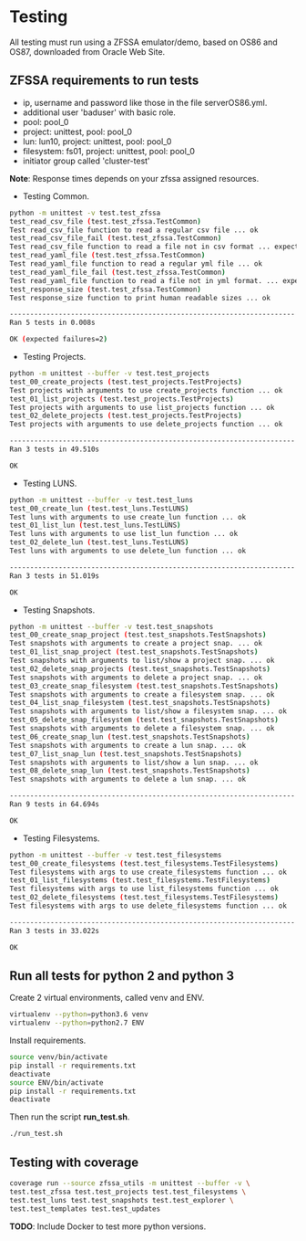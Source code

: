 # Testing

All testing must run using a ZFSSA emulator/demo, based on OS86 and OS87, downloaded from Oracle Web Site.

## ZFSSA requirements to run tests

- ip, username and password like those in the file serverOS86.yml.
- additional user 'baduser' with basic role.
- pool: pool_0
- project: unittest, pool: pool_0
- lun: lun10, project: unittest, pool: pool_0
- filesystem: fs01, project: unittest, pool: pool_0
- initiator group called 'cluster-test'

**Note**: Response times depends on your zfssa assigned resources.

- Testing Common.

```sh
python -m unittest -v test.test_zfssa
test_read_csv_file (test.test_zfssa.TestCommon)
Test read_csv_file function to read a regular csv file ... ok
test_read_csv_file_fail (test.test_zfssa.TestCommon)
Test read_csv_file function to read a file not in csv format ... expected failure
test_read_yaml_file (test.test_zfssa.TestCommon)
Test read_yaml_file function to read a regular yml file ... ok
test_read_yaml_file_fail (test.test_zfssa.TestCommon)
Test read_yaml_file function to read a file not in yml format. ... expected failure
test_response_size (test.test_zfssa.TestCommon)
Test response_size function to print human readable sizes ... ok

----------------------------------------------------------------------
Ran 5 tests in 0.008s

OK (expected failures=2)
```

- Testing Projects.

```sh
python -m unittest --buffer -v test.test_projects
test_00_create_projects (test.test_projects.TestProjects)
Test projects with arguments to use create_projects function ... ok
test_01_list_projects (test.test_projects.TestProjects)
Test projects with arguments to use list_projects function ... ok
test_02_delete_projects (test.test_projects.TestProjects)
Test projects with arguments to use delete_projects function ... ok

----------------------------------------------------------------------
Ran 3 tests in 49.510s

OK
```

- Testing LUNS.

```sh
python -m unittest --buffer -v test.test_luns
test_00_create_lun (test.test_luns.TestLUNS)
Test luns with arguments to use create_lun function ... ok
test_01_list_lun (test.test_luns.TestLUNS)
Test luns with arguments to use list_lun function ... ok
test_02_delete_lun (test.test_luns.TestLUNS)
Test luns with arguments to use delete_lun function ... ok

----------------------------------------------------------------------
Ran 3 tests in 51.019s

OK
```

- Testing Snapshots.

```sh
python -m unittest --buffer -v test.test_snapshots
test_00_create_snap_project (test.test_snapshots.TestSnapshots)
Test snapshots with arguments to create a project snap. ... ok
test_01_list_snap_project (test.test_snapshots.TestSnapshots)
Test snapshots with arguments to list/show a project snap. ... ok
test_02_delete_snap_projects (test.test_snapshots.TestSnapshots)
Test snapshots with arguments to delete a project snap. ... ok
test_03_create_snap_filesystem (test.test_snapshots.TestSnapshots)
Test snapshots with arguments to create a filesystem snap. ... ok
test_04_list_snap_filesystem (test.test_snapshots.TestSnapshots)
Test snapshots with arguments to list/show a filesystem snap. ... ok
test_05_delete_snap_filesystem (test.test_snapshots.TestSnapshots)
Test snapshots with arguments to delete a filesystem snap. ... ok
test_06_create_snap_lun (test.test_snapshots.TestSnapshots)
Test snapshots with arguments to create a lun snap. ... ok
test_07_list_snap_lun (test.test_snapshots.TestSnapshots)
Test snapshots with arguments to list/show a lun snap. ... ok
test_08_delete_snap_lun (test.test_snapshots.TestSnapshots)
Test snapshots with arguments to delete a lun snap. ... ok

----------------------------------------------------------------------
Ran 9 tests in 64.694s

OK
```

- Testing Filesystems.

```sh
python -m unittest --buffer -v test.test_filesystems
test_00_create_filesystems (test.test_filesystems.TestFilesystems)
Test filesystems with args to use create_filesystems function ... ok
test_01_list_filesystems (test.test_filesystems.TestFilesystems)
Test filesystems with args to use list_filesystems function ... ok
test_02_delete_filesystems (test.test_filesystems.TestFilesystems)
Test filesystems with args to use delete_filesystems function ... ok

----------------------------------------------------------------------
Ran 3 tests in 33.022s

OK
```

## Run all tests for python 2 and python 3

Create 2 virtual environments, called venv and ENV.

```sh
virtualenv --python=python3.6 venv
virtualenv --python=python2.7 ENV
```

Install requirements.

```sh
source venv/bin/activate
pip install -r requirements.txt
deactivate
source ENV/bin/activate
pip install -r requirements.txt
deactivate
```

Then run the script **run_test.sh**.

```sh
./run_test.sh
```

## Testing with coverage

```sh
coverage run --source zfssa_utils -m unittest --buffer -v \
test.test_zfssa test.test_projects test.test_filesystems \
test.test_luns test.test_snapshots test.test_explorer \
test.test_templates test.test_updates
```

**TODO**: Include Docker to test more python versions.

